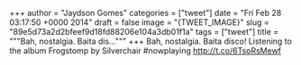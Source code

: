 
+++
author = "Jaydson Gomes"
categories = ["tweet"]
date = "Fri Feb 28 03:17:50 +0000 2014"
draft = false
image = "{TWEET_IMAGE}"
slug = "89e5d73a2d2bfeef9d18fd88206e104a3db01f1a"
tags = ["tweet"]
title = """Bah, nostalgia. Baita dis..."""
+++
Bah, nostalgia. Baita disco! Listening to the album Frogstomp by Silverchair #nowplaying http://t.co/6TsoRsMewf
